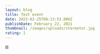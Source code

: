 ```yaml
---
layout: blog
title: Test event
date: 2023-02-25T08:13:53.006Z
publishDate: February 22, 2021
thumbnail: /images/uploads/stermotor.jpg
rating: 1
---
```

lll